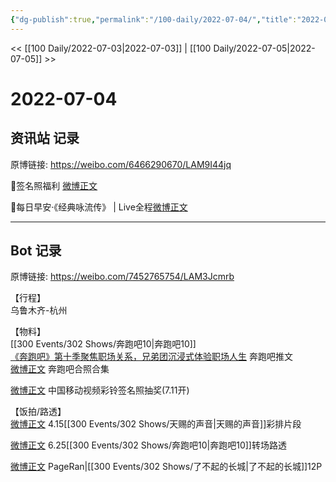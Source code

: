 ```yaml
---
{"dg-publish":true,"permalink":"/100-daily/2022-07-04/","title":"2022-07-04"}
---
```



<< [[100 Daily/2022-07-03\|2022-07-03]] | [[100 Daily/2022-07-05\|2022-07-05]] >>

# 2022-07-04

## 资讯站 记录

原博链接: https://weibo.com/6466290670/LAM9I44jq

🌟签名照福利 [微博正文](https://weibo.com/detail/4787632166672302)

🌟每日早安·《经典咏流传》 | Live全程[微博正文](https://weibo.com/detail/4787426582856276)

---
## Bot 记录

原博链接: https://weibo.com/7452765754/LAM3Jcmrb

【行程】  
乌鲁木齐-杭州

【物料】  
[[300 Events/302 Shows/奔跑吧10\|奔跑吧10]]  
[《奔跑吧》第十季聚焦职场关系，兄弟团沉浸式体验职场人生](https://weibo.cn/sinaurl?u=https%3A%2F%2Fmp.weixin.qq.com%2Fs%2FFCXgCDN3a98Guj2I6bvZ1Q) 奔跑吧推文  
[微博正文](https://weibo.com/5242381821/LAJFzv9PL) 奔跑吧合照合集

[微博正文](https://weibo.com/6663712991/LAJOYxHQH) 中国移动视频彩铃签名照抽奖(7.11开)

【饭拍/路透】  
[微博正文](https://weibo.com/7387654499/LAA6spfrg) 4.15[[300 Events/302 Shows/天赐的声音\|天赐的声音]]彩排片段

[微博正文](https://weibo.com/5122158435/LAC0XBxuL) 6.25[[300 Events/302 Shows/奔跑吧10\|奔跑吧10]]转场路透

[微博正文](https://weibo.com/7633014126/LAGUb6EAT) PageRan|[[300 Events/302 Shows/了不起的长城\|了不起的长城]]12P
